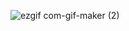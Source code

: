 ![ezgif com-gif-maker (2)](https://user-images.githubusercontent.com/79175602/144590037-22892de1-dcd5-4f61-965b-d066820c97c5.gif)
